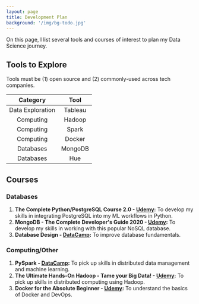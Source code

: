```yaml
---
layout: page
title: Development Plan
background: '/img/bg-todo.jpg'
---
```


On this page, I list several tools and courses of interest to plan my Data Science journey.

## Tools to Explore
Tools must be (1) open source and (2) commonly-used across tech companies.

| Category | Tool |
| :------: | :--: |
| Data Exploration | Tableau |
| Computing | Hadoop |
| Computing | Spark |
| Computing | Docker |
| Databases | MongoDB |
| Databases | Hue |

## Courses

### Databases
1. **The Complete Python/PostgreSQL Course 2.0 - [Udemy](https://learncsc.udemy.com/course/complete-python-postgresql-database-course/):** To develop my skills in integrating PostgreSQL into my ML workflows in Python.
2. **MongoDB - The Complete Developer's Guide 2020 - [Udemy](https://learncsc.udemy.com/course/mongodb-the-complete-developers-guide/):** To develop my skills in working with this popular NoSQL database.
3. **Database Design - [DataCamp](https://www.datacamp.com/courses/database-design):** To improve database fundamentals.

### Computing/Other
1. **PySpark - [DataCamp](https://learn.datacamp.com/search?utf8=%E2%9C%93&q=spark&tab=courses&facets%5Btechnology%5D%5B%5D=Python):** To pick up skills in distributed data management and machine learning.
2. **The Ultimate Hands-On Hadoop - Tame your Big Data! - [Udemy](https://learncsc.udemy.com/course/the-ultimate-hands-on-hadoop-tame-your-big-data/):** To pick up skills in distributed computing using Hadoop.
3. **Docker for the Absolute Beginner - [Udemy](https://learncsc.udemy.com/course/learn-docker/):** To understand the basics of Docker and DevOps.
